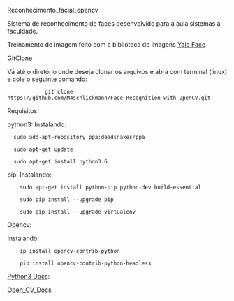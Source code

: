 Reconhecimento_facial_opencv



Sistema de reconhecimento de faces desenvolvido para a aula sistemas a faculdade.

Treinamento de imagem feito com a biblioteca de imagens 
[Yale Face](http://vision.ucsd.edu/content/yale-face-database) 

GitClone
		
Vá até o diretório onde deseja clonar os arquivos e abra com  terminal (linux) e cole o seguinte comando:

		        git clone https://github.com/M4schlickmann/Face_Recognition_with_OpenCV.git


Requisitos:
	
python3:
	Instalando:
		
      sudo add-apt-repository ppa:deadsnakes/ppa

      sudo apt-get update

      sudo apt-get install python3.6
pip: 
	Instalando:	
		
        sudo apt-get install python-pip python-dev build-essential 

        sudo pip install --upgrade pip 

        sudo pip install --upgrade virtualenv


     

Opencv:
  
  Instalando:
        
        ip install opencv-contrib-python

        pip install opencv-contrib-python-headless 
        
[Python3 Docs](https://docs.python.org/3/):


[Open_CV_Docs](https://docs.opencv.org/) 

